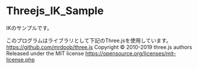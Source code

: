 # Threejs_IK_Sample

IKのサンプルです。

このプログラムはライブラリとして下記のThree.jsを使用しています。
https://github.com/mrdoob/three.js
Copyright © 2010-2019 three.js authors
Released under the MIT license
https://opensource.org/licenses/mit-license.php




